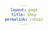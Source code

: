 ```yaml
---
layout: page
title: Shop
permalink: /shop/
---
```



<html lang="en">
  <head>
    <meta charset="UTF-8">
    <meta name="viewport" content="width=device-width, initial-scale=1.0">
    <title>Produtos</title>
    <style>
      body {
        font-family: Arial, sans-serif;
        margin: 0;
        padding: 0;
        text-align: center;
      }

      .search-bar {
        margin: 20px auto;
        max-width: 600px;
        display: flex;
        justify-content: center;
        position: relative;
      }

      .search-bar input {
        width: 100%;
        padding: 10px;
        font-size: 16px;
        border: 2px solid #ccc;
        border-radius: 8px;
        margin-bottom: 16px;
      }

      .divider {
        margin: 20px auto;
        width: 80px;
        height: 3px;
        background-color: black;
      }

      .product-grid {
        display: grid;
        grid-template-columns: repeat(auto-fit, minmax(250px, 1fr));
        gap: 20px;
        padding: 20px;
        max-width: 1200px;
        margin: 0 auto;
      }

      .product-card {
        text-align: center;
        border: 1px solid #ccc;
        border-radius: 10px;
        padding: 16px;
        box-shadow: 0 2px 5px rgba(0, 0, 0, 0.1);
      }

      .product-card img {
        width: 200px;
        height: 200px;
        object-fit: cover;
        margin-bottom: 10px;
      }

      .product-card:hover {
        transform: scale(1.05);
      }

      .product-card h3 {
        font-size: 14px;
        margin: 5px 0;
        text-align: center;
        margin-bottom: 16px;
        margin: 10px;
      }

      .product-card button {
        padding: 6px 14px;
        border: none;
        background-color: black;
        color: white;
        border-radius: 20px;
        text-align: center;
      }

      .product-card button:hover {
        background-color: darkgray;
      }

      .product-card button a {
        font-size: 14px;
        color: white;
        text-decoration: none;
        text-transform: uppercase;
      }

      .filter-buttons {
        display: flex;
        flex-wrap: wrap;
        margin-bottom: 20px;
        gap: 10px;
        justify-content: center;
      }

      .filter-btn {
        background-color: black;
        color: white;
        padding: 10px 20px;
        margin-right: 10px;
        border: none;
        border-radius: 20px;
        cursor: pointer;
        transition: background-color 0.3s;
         min-width: 100px;
      }

      .filter-btn:hover {
        background-color: #333;
      }

      .filter-btn.active {
        background-color: #555;
      }

      .product {
        display: block;
        margin: 10px 0;
      }

      .hidden {
        display: none;
      }


      @media (max-width: 768px) {
        .filter-buttons {
          justify-content: space-between;
        }

        .filter-btn {
          flex: 1 1 50%;
          min-width: auto;
        }
      }
    </style>
  </head>
  <body>
    <div class="search-bar">
      <input type="text" id="search" placeholder="O que você está buscando?">
    </div>

    <div class="filter-buttons">
      <button class="filter-btn" data-tag="cafe">Setup Café</button>
      <button class="filter-btn" data-tag="kellyn">Setup Kellyn</button>
      <button class="filter-btn" data-tag="marcelo">Setup Marcelo</button>
      <button class="filter-btn" data-tag="gravacao">Equipamentos de Gravação</button>
    </div>

  <div class="product-grid product-list">
    <div class="product-card product" data-tags="cafe">
      <img src="https://images.tcdn.com.br/img/img_prod/840963/cafeteira_eletrica_tramontina_by_breville_express_em_aco_inox_1_8_l_220v_333_1_ecdea05f664ae9c0b15912aa88d0c8e9.jpg" alt="Máquina de Café Espresso">
      <h3>Máquina de Café Espresso Tramontina By Breville</h3>
      <button><a href="https://amzn.to/4fYbPkh" target="_blank">Comprar</a></button>
    </div>

    <div class="product-card product" data-tags="cafe">
      <img src="https://m.media-amazon.com/images/I/61rFq1NOoUL.jpg" alt="Moedor Elétrico">
      <h3>Moedor Elétrico MiiCoffee DF54</h3>
      <button><a href="https://amzn.to/4hcd2Fx" target="_blank">Comprar</a></button>
    </div>

    <div class="product-card product" data-tags="cafe">
      <img src="https://http2.mlstatic.com/D_NQ_NP_759140-MLB76314233647_052024-O.webp" alt="Moedor Manual">
      <h3>Moedor Manual KINGrinder K2</h3>
      <button><a href="https://amzn.to/3E3Kobl" target="_blank">Comprar</a></button>
    </div>

    <div class="product-card product" data-tags="cafe">
      <img src="https://http2.mlstatic.com/D_NQ_NP_864834-CBT77988856517_072024-O.webp" alt="Balança Digital">
      <h3>Balança Digital Timemore</h3>
      <button><a href="https://amzn.to/3E3Kobl" target="_blank">Comprar</a></button>
    </div>

    <div class="product-card product" data-tags="cafe">
      <img src="https://m.media-amazon.com/images/I/512dQWCfLgL._AC_SL1500_.jpg" alt="Chaleira Elétrica">
      <h3>Chaleira Elétrica Timemore</h3>
      <button><a href="https://amzn.to/4jgb34U" target="_blank">Comprar</a></button>
    </div>

    <div class="product-card product" data-tags="cafe">
      <img src="https://cafestore.vteximg.com.br/arquivos/ids/156323-1000-1000/1042.jpg?v=636875632807070000" alt="Chaleira Hario">
      <h3>Chaleira Hario</h3>
      <button><a href="https://amzn.to/40sE1r1" target="_blank">Comprar</a></button>
    </div>

    <div class="product-card product" data-tags="cafe">
      <img src="https://www.bialettishop.com.br/media/catalog/product/cache/1/image/550x550/9df78eab33525d08d6e5fb8d27136e95/c/a/cafeteira_french_press_preziosa_350ml_bialetti_1.jpg" alt="Prensa Francesa">
      <h3>Prensa Francesa</h3>
      <button><a href="https://amzn.to/4ah1dvz" target="_blank">Comprar</a></button>
    </div>

    <div class="product-card product" data-tags="cafe">
      <img src="https://www.koacafes.com.br/cdn/shop/files/aeropress_1445x.jpg?v=1715367464" alt="Aeropress">
      <h3>Aeropress</h3>
      <button><a href="https://mercadolivre.com/sec/2wXrfrG" target="_blank">Comprar</a></button>
    </div>

    <div class="product-card product" data-tags="cafe">
      <img src="https://cdn.awsli.com.br/600x450/823/823384/produto/41869537/478693af08.jpg" alt="Hario V60">
      <h3>Hario V60</h3>
      <button><a href="https://amzn.to/40vdFEK" target="_blank">Comprar</a></button>
    </div>

    <div class="product-card product" data-tags="cafe">
      <img src="https://www.koacafes.com.br/cdn/shop/products/decanter_550x.webp?v=1674736359" alt="Hario V60 Drip Decanter">
      <h3>Hario V60 Drip Decanter</h3>
      <button><a href="https://amzn.to/4fUs6Xm" target="_blank">Comprar</a></button>
    </div>

    <div class="product-card product" data-tags="kellyn">
      <img src="https://images0.kabum.com.br/produtos/fotos/658780/macbook-pro-apple-16-m4-cpu-14-nucleos-gpu-32-nucleos-36gb-ram-ssd-1tb-preto-espacial-mx303bz-a_1731330119_g.jpg" alt="MacBook Pro">
      <h3>MacBook Pro M3 Max</h3>
      <button><a href="https://mercadolivre.com/sec/2tpHw6M" target="_blank">Comprar</a></button>
    </div>

    <div class="product-card product" data-tags="kellyn marcelo">
      <img src="https://images3.kabum.com.br/produtos/fotos/371253/monitor-gamer-lg-26-ips-ultra-wide-75hz-full-hd-1ms-freesync-premium-hdr-10-99-srgb-hdmi-vesa-26wq500_1703079402_g.jpg" alt="Monitor Ultrawide LG">
      <h3>Monitor Ultrawide LG</h3>
      <button><a href="https://amzn.to/4ahmtBe" target="_blank">Comprar</a></button>
    </div>

    <div class="product-card product" data-tags="kellyn marcelo">
      <img src="https://a-static.mlcdn.com.br/800x560/suporte-ergonomico-multiarticulado-de-mesa-para-monitor-17-a-35-elg-f98hdmi-pistao-a-gas-vesa-grafite-f98hdmi/kabum/469012/41bc9c61ab8009bca3286f6f7ff12323.jpeg" alt="Suporte Monitor">
      <h3>Suporte Monitor Articulado ELG</h3>
      <button><a href="https://amzn.to/4gSgVQe" target="_blank">Comprar</a></button>
    </div>

    <div class="product-card product" data-tags="kellyn">
      <img src="https://encrypted-tbn0.gstatic.com/images?q=tbn:ANd9GcQ5-CRK3owxsSLsBivic317cZG9-fpqnWpYPA&s" alt="Teclado Razer">
      <h3>Teclado Mecânico Razer Blackwidow Lite</h3>
      <button><a href="https://mercadolivre.com/sec/2JphGLs" target="_blank">Comprar</a></button>
    </div>

    <div class="product-card product" data-tags="kellyn">
      <img src="https://http2.mlstatic.com/D_NQ_NP_637359-MLU78868612596_092024-O.webp" alt="Mouse Logitech">
      <h3>Mouse Logitech MX Ergo</h3>
      <button><a href="https://mercadolivre.com/sec/2nGfAnH" target="_blank">Comprar</a></button>
    </div>

    <div class="product-card product" data-tags="kellyn marcelo">
      <img src="https://loja.elements.com.br/cdn/shop/files/cadeira-ergonomica-elements-sophy-006.png?v=1730293689&width=1000" alt="Cadeira Sophy">
      <h3>Cadeira Sophy Elements</h3>
      <button><a href="https://tidd.ly/4e1Zawk" target="_blank">Comprar</a></button>
    </div>

    <div class="product-card product" data-tags="kellyn marcelo">
      <img src="https://www.geniodesks.com.br/media/catalog/product/cache/1/image/300x/0dc2d03fe217f8c83829496872af24a0/t/a/tampo_preto_base_home_preta_4_1.jpg" alt="Mesa GenioDesk">
      <h3>Mesa com Regulagem de Altura GenioDesk PRO</h3>
      <button><a href="https://www.geniodesks.com.br/mesa-regulagem-eletrica/produto-mesa-com-regulagem-de-altura-geniodesk-pro" target="_blank">Comprar</a></button>
    </div>

    <div class="product-card product" data-tags="kellyn marcelo">
      <img src="https://ae-pic-a1.aliexpress-media.com/kf/S1960975317894368a24ed9e04af57be9C.jpg_960x960q75.jpg_.avif" alt="Mouse Pad">
      <h3>Mouse Pad Medium Gray 80x40</h3>
      <button><a href="https://pt.aliexpress.com/item/1005005647942386.html?spm=a2g0o.order_list.order_list_main.70.7e20caa4EBuER9&gatewayAdapt=glo2bra" target="_blank">Comprar</a></button>
    </div>

    <div class="product-card product" data-tags="kellyn">
      <img src="https://images-americanas.b2w.io/produtos/01/00/img/4126920/6/4126920638_1GG.jpg" alt="Suporte Lamicall">
      <h3>Suporte Notebook Lamicall</h3>
      <button><a href="https://lamicallshop.com" target="_blank">Comprar</a></button>
    </div>

    <div class="product-card product" data-tags="kellyn">
      <img src="https://d1ncau8tqf99kp.cloudfront.net/converted/110696_original_local_256x224_v3_converted.webp" alt="Headset Sony">
      <h3>Headset Sony WH-CH720N</h3>
      <button><a href="https://amzn.to/3C292bZ" target="_blank">Comprar</a></button>
    </div>

    <div class="product-card product" data-tags="kellyn">
      <img src="https://images1.kabum.com.br/produtos/fotos/275871/teclado-sem-fio-logitech-mx-keys-mini-iluminacao-smart-bluetooth-usb-easy-switch-recarregavel-grafite-920-010505_1677185299_g.jpg" alt="Mx keys">
      <h3>Teclado Logitech MX Keys Mini</h3>
      <button><a href="https://amzn.to/42XL5xE" target="_blank">Comprar</a></button>
    </div>

    <div class="product-card product" data-tags="marcelo">
      <img src="https://images.tcdn.com.br/img/img_prod/740836/notebook_dell_vostro_3401_core_i5_1035g1_mem_8gb_ssd_256gb_tela_14_hd_windows_10_home_outlet_12879_5_533b245059a126653a44aa8adc11c469.jpg" alt="Notebook Dell">
      <h3>Notebook Dell Vostro 14</h3>
      <button><a href="https://www.dell.com/support/product-details/pt-br/servicetag/0-Z2ZKR1lJS3FkbGNaRVhGSWx3eVBKQT090/overview#" target="_blank">Comprar</a></button>
    </div>

    <div class="product-card product" data-tags="marcelo">
      <img src="https://tupinikeebs.com/wp-content/uploads/2024/03/PXL_20240222_144042890-1280x720.jpg" alt="Teclado Corne">
      <h3>Teclado Split Corne Tupinikeebs</h3>
      <button><a href="https://www.instagram.com/p/DCW0hriuo_7/?img_index=4" target="_blank">Comprar</a></button>
    </div>

    <div class="product-card product" data-tags="marcelo">
      <img src="https://m.media-amazon.com/images/I/81bQEkMevBL.jpg" alt="Headset Logitech">
      <h3>Headset Logitech G435</h3>
      <button><a href="https://amzn.to/407Q5wq" target="_blank">Comprar</a></button>
    </div>

    <div class="product-card product" data-tags="marcelo">
      <img src="https://images.kabum.com.br/produtos/fotos/101288/microfone-gamer-hyperx-quadcast-antivibracao-led-preto-e-vermelho-hx-micqc-bk_1615553162_gg.jpg" alt="Microfone HyperX">
      <h3>Microfone HyperX QuadCast</h3>
      <button><a href="https://amzn.to/4ahnysM" target="_blank">Comprar</a></button>
    </div>

    <div class="product-card product" data-tags="marcelo">
      <img src="https://http2.mlstatic.com/D_NQ_NP_619241-MLB72803008591_112023-O.webp" alt="Braço para Microfone">
      <h3>Braço Articulado para Microfone</h3>
      <button><a href="https://amzn.to/3C8XHqz" target="_blank">Comprar</a></button>
    </div>

    <div class="product-card product" data-tags="gravacao">
      <img src="https://http2.mlstatic.com/D_NQ_NP_917960-MLB78411498163_082024-O.webp" alt="DJI Osmo Pocket">
      <h3>Dji Osmo Pocket 3 Creator Combo</h3>
      <button><a href="https://mercadolivre.com/sec/26YWJGF" target="_blank">Comprar</a></button>
    </div>

    <div class="product-card product" data-tags="gravacao">
      <img src="https://br.octoshop.com/cdn/shop/files/Fujifilm_X100V_2.jpg?v=1734981794&width=610" alt="Fujifilm X100V">
      <h3>Fujifilm X100V</h3>
      <button><a href="https://loja.fujifilm.com.br/collections/x100v?srsltid=AfmBOorgWjjxJU3pNjOJ0nkf-mw2kxC79H6UslcHo5i2ZjaL31IjxPyU" target="_blank">Comprar</a></button>
    </div>

    <div class="product-card product" data-tags="gravacao">
      <img src="https://djibrasil.vtexassets.com/arquivos/ids/171951-800-auto?v=638681797921100000&width=800&height=auto&aspect=true" alt="Microfone DJI">
      <h3>Microfone DJI Mic 2</h3>
      <button><a href="https://www.lojadji.com.br/microfone-dji-mic-2-1-tx-microfone-br-dji114/p?idsku=82&utm_source=google-dji&utm_medium=ECM-cpc&utm_campaign=DJI_M2C_PMAX_Generica_DC_Espec_final_Top-Estados_none_none_google_conversoes&cd=&mig=ok&z=&utm_term=&utm_content=&gad_source=1&gbraid=0AAAAAotRq0hV3f00r1oxBkfijVBnlkfmc&gclid=Cj0KCQiAkJO8BhCGARIsAMkswyiEeSmN-GW6lOi0DcR5y4z6gt5m6U3biokdPXFTeWzqaLVL2IQq0OkaAoU_EALw_wcB" target="_blank">Comprar</a></button>
    </div>

    <div class="product-card product" data-tags="gravacao">
      <img src="https://http2.mlstatic.com/D_NQ_NP_980588-MLU73202293281_122023-O.webp" alt="Microfone Hollyland">
      <h3>Microfone Hollyland Lark M1</h3>
      <button><a href="https://mercadolivre.com/sec/1aknGSc" target="_blank">Comprar</a></button>
    </div>

    <div class="product-card product" data-tags="gravacao">
      <img src="https://http2.mlstatic.com/D_NQ_NP_766972-MLU75640053739_042024-O.webp" alt="Tripé">
      <h3>Tripé Tomate Mtg-3016</h3>
      <button><a href="https://mercadolivre.com/sec/1U1D1FA" target="_blank">Comprar</a></button>
    </div>

    <div class="product-card product" data-tags="gravacao">
      <img src="https://images6.kabum.com.br/produtos/fotos/534686/ssd-externo-portatil-sandisk-1tb-usb-leitura-800mb-s-preto-e-laranja-sdssde30-1t00-g26_1716569151_g.jpg" alt="SanDisk SSD">
      <h3>SanDisk SSD Portátil de 1 TB</h3>
      <button><a href="https://amzn.to/3DTbe6d" target="_blank">Comprar</a></button>
    </div>

    <div class="product-card product" data-tags="gravacao">
      <img src="https://http2.mlstatic.com/D_NQ_NP_713023-CBT77777392147_072024-O.webp" alt="Garra Ulanzi">
      <h3>Garra Ulanzi</h3>
      <button><a href="https://amzn.to/4hPJU7G" target="_blank">Comprar</a></button>
    </div>

    <div class="product-card product" data-tags="gravacao">
      <img src="https://http2.mlstatic.com/D_NQ_NP_733914-CBT81039244963_112024-O.webp" alt="Suporte Osmo">
      <h3>Suporte Osmo com imã</h3>
      <button><a href="https://mercadolivre.com/sec/1QL3kHh" target="_blank">Comprar</a></button>
    </div>

    <div class="product-card product" data-tags="kellyn marcelo">
      <img src="https://http2.mlstatic.com/D_NQ_NP_793705-MLU75720602794_042024-O.webp" alt="Eva e Walle">
      <h3>Eva e Wall-e</h3>
      <button><a href="https://www.mercadolivre.com.br/walle-eva-boneco-action-figure-disney-pixar-8cm/p/MLB22732316#polycard_client=search-nordic&searchVariation=MLB22732316&position=42&search_layout=stack&type=product&tracking_id=26fdc8b1-17cf-4ff3-8b11-4f778dec98de&wid=&sid=search" target="_blank">Comprar</a></button>
    </div>
  </div>

  <script>
    const searchInput = document.getElementById('search');
    const productCards = document.querySelectorAll('.product-card');

    searchInput.addEventListener('input', () => {
      const searchText = searchInput.value.toLowerCase().trim();

      productCards.forEach(card => {
        const productName = card.querySelector('h3').textContent.toLowerCase();
        if (productName.includes(searchText)) {
          card.style.display = 'block';
        } else {
          card.style.display = 'none';
        }
      });
    });

    const filterButtons = document.querySelectorAll('.filter-btn');
    const products = document.querySelectorAll('.product');

    filterButtons.forEach(button => {
      button.addEventListener('click', () => {
        const tag = button.getAttribute('data-tag');

        if (button.classList.contains('active')) {
          button.classList.remove('active');
          products.forEach(product => {
            product.classList.remove('hidden');
          });
        } else {
          filterButtons.forEach(btn => btn.classList.remove('active'));
          button.classList.add('active');

          products.forEach(product => {
            const productTags = product.getAttribute('data-tags').split(' ');

            if (productTags.includes(tag)) {
              product.classList.remove('hidden');
            } else {
              product.classList.add('hidden');
            }
          });
        }
      });
    });
    </script>
  </body>
</html>
